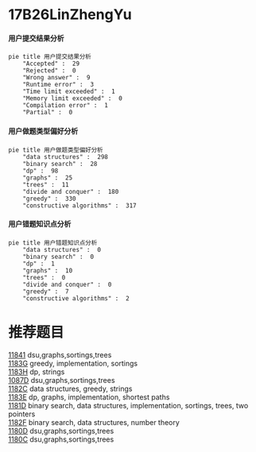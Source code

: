 # 17B26LinZhengYu

<!-- tabs:start -->



#### **用户提交结果分析**

```mermaid
pie title 用户提交结果分析
    "Accepted" :  29
    "Rejected" :  0
    "Wrong answer" :  9
    "Runtime error" :  3
    "Time limit exceeded" :  1
    "Memory limit exceeded" :  0
    "Compilation error" :  1
    "Partial" :  0
```

#### **用户做题类型偏好分析**

```mermaid
pie title 用户做题类型偏好分析
    "data structures" :  298
    "binary search" :  28
    "dp" :  98
    "graphs" :  25
    "trees" :  11
    "divide and conquer" :  180
    "greedy" :  330
    "constructive algorithms" :  317
```
#### **用户错题知识点分析**

```mermaid
pie title 用户错题知识点分析
    "data structures" :  0
    "binary search" :  0
    "dp" :  1
    "graphs" :  10
    "trees" :  0
    "divide and conquer" :  0
    "greedy" :  7
    "constructive algorithms" :  2
```



<!-- tabs:end -->
# 推荐题目
[11841](https://codeforces.com/contest/1184/problem/1)		dsu,graphs,sortings,trees		  
[1183G](https://codeforces.com/contest/1183/problem/G)		greedy,
                        implementation,
                        sortings		  
[1183H](https://codeforces.com/contest/1183/problem/H)		dp,
                        strings		  
[1087D](https://codeforces.com/contest/1087/problem/D)		dsu,graphs,sortings,trees		  
[1182C](https://codeforces.com/contest/1182/problem/C)		data structures,
                        greedy,
                        strings		  
[1183E](https://codeforces.com/contest/1183/problem/E)		dp,
                        graphs,
                        implementation,
                        shortest paths		  
[1181D](https://codeforces.com/contest/1181/problem/D)		binary search,
                        data structures,
                        implementation,
                        sortings,
                        trees,
                        two pointers		  
[1182F](https://codeforces.com/contest/1182/problem/F)		binary search,
                        data structures,
                        number theory		  
[1180D](https://codeforces.com/contest/1180/problem/D)		dsu,graphs,sortings,trees		  
[1180C](https://codeforces.com/contest/1180/problem/C)		dsu,graphs,sortings,trees		  
